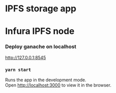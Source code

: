 # 
# IPFS  storage app
# Infura IPFS node 

### Deploy ganache on localhost
http://127.0.0.1:8545


### `yarn start`

Runs the app in the development mode.\
Open [http://localhost:3000](http://localhost:3000) to view it in the browser.


